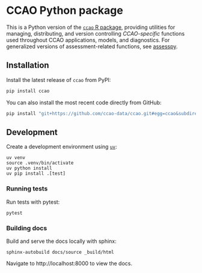 # CCAO Python package

This is a Python version of the [`ccao` R
package](https://ccao-data.github.io/ccao/), providing utilities for
managing, distributing, and version controlling *CCAO-specific* functions
used throughout CCAO applications, models, and diagnostics. For generalized
versions of assessment-related functions, see
[assesspy](https://github.com/ccao-data/assesspy).

## Installation

Install the latest release of `ccao` from PyPI:

```bash
pip install ccao
```

You can also install the most recent code directly from GitHub:

```bash
pip install "git+https://github.com/ccao-data/ccao.git#egg=ccao&subdirectory=python"
```

## Development

Create a development environment using [`uv`](https://docs.astral.sh/uv/):

```
uv venv
source .venv/bin/activate
uv python install
uv pip install .[test]
```

### Running tests

Run tests with pytest:

```
pytest
```

### Building docs

Build and serve the docs locally with sphinx:

```
sphinx-autobuild docs/source _build/html
```

Navigate to http://localhost:8000 to view the docs.

